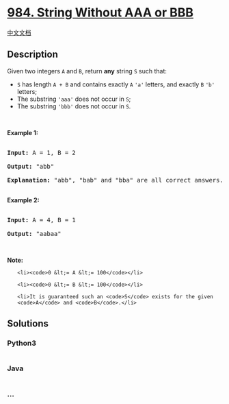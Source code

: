 # [984. String Without AAA or BBB](https://leetcode.com/problems/string-without-aaa-or-bbb)

[中文文档](/solution/0900-0999/0984.String%20Without%20AAA%20or%20BBB/README.md)

## Description

<p>Given two integers <code>A</code> and <code>B</code>, return <strong>any</strong> string <code>S</code> such that:</p>

<ul>
    <li><code>S</code> has length <code>A + B</code> and contains exactly <code>A</code> <code>&#39;a&#39;</code> letters, and exactly <code>B</code> <code>&#39;b&#39;</code> letters;</li>
    <li>The substring&nbsp;<code>&#39;aaa&#39;</code>&nbsp;does not occur in <code>S</code>;</li>
    <li>The substring <code>&#39;bbb&#39;</code> does not occur in <code>S</code>.</li>
</ul>

<p>&nbsp;</p>

<p><strong>Example 1:</strong></p>

<pre>

<strong>Input: </strong>A = <span id="example-input-1-1">1</span>, B = <span id="example-input-1-2">2</span>

<strong>Output: </strong><span id="example-output-1">&quot;abb&quot;

</span><strong>Explanation:</strong> &quot;abb&quot;, &quot;bab&quot; and &quot;bba&quot; are all correct answers.

</pre>

<div>

<p><strong>Example 2:</strong></p>

<pre>

<strong>Input: </strong>A = <span id="example-input-2-1">4</span>, B = <span id="example-input-2-2">1</span>

<strong>Output: </strong><span id="example-output-2">&quot;aabaa&quot;</span></pre>

<p>&nbsp;</p>

</div>

<p><strong>Note:</strong></p>

<ol>

    <li><code>0 &lt;= A &lt;= 100</code></li>

    <li><code>0 &lt;= B &lt;= 100</code></li>

    <li>It is guaranteed such an <code>S</code> exists for the given <code>A</code> and <code>B</code>.</li>

</ol>

## Solutions

<!-- tabs:start -->

### **Python3**

```python

```

### **Java**

```java

```

### **...**

```

```

<!-- tabs:end -->
